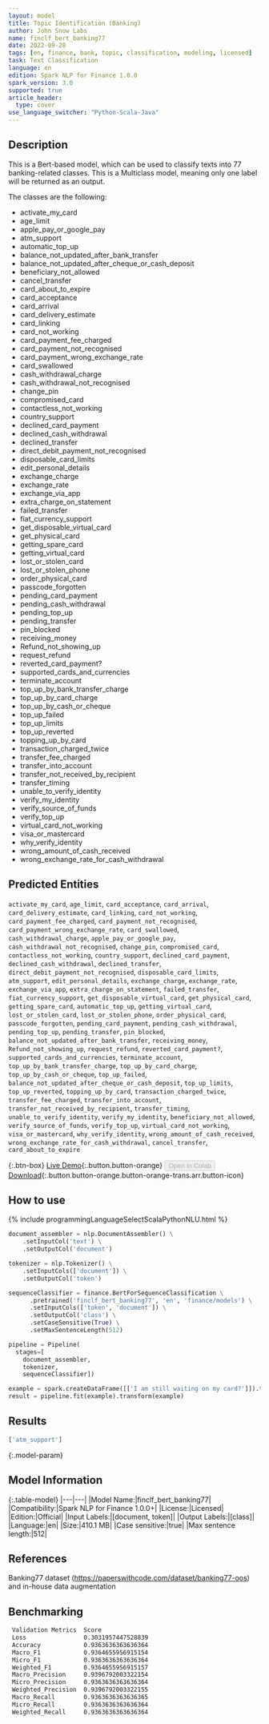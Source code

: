 ```yaml
---
layout: model
title: Topic Identification (Banking)
author: John Snow Labs
name: finclf_bert_banking77
date: 2022-09-28
tags: [en, finance, bank, topic, classification, modeling, licensed]
task: Text Classification
language: en
edition: Spark NLP for Finance 1.0.0
spark_version: 3.0
supported: true
article_header:
  type: cover
use_language_switcher: "Python-Scala-Java"
---
```


## Description

This is a Bert-based model, which can be used to classify texts into 77 banking-related classes. This is a Multiclass model, meaning only one label will be returned as an output.

The classes are the following:

- activate_my_card
- age_limit
- apple_pay_or_google_pay
- atm_support
- automatic_top_up
- balance_not_updated_after_bank_transfer
- balance_not_updated_after_cheque_or_cash_deposit
- beneficiary_not_allowed
- cancel_transfer
- card_about_to_expire
- card_acceptance
- card_arrival
- card_delivery_estimate
- card_linking
- card_not_working
- card_payment_fee_charged
- card_payment_not_recognised
- card_payment_wrong_exchange_rate
- card_swallowed
- cash_withdrawal_charge
- cash_withdrawal_not_recognised
- change_pin
- compromised_card
- contactless_not_working
- country_support
- declined_card_payment
- declined_cash_withdrawal
- declined_transfer
- direct_debit_payment_not_recognised
- disposable_card_limits
- edit_personal_details
- exchange_charge
- exchange_rate
- exchange_via_app
- extra_charge_on_statement
- failed_transfer
- fiat_currency_support
- get_disposable_virtual_card
- get_physical_card
- getting_spare_card
- getting_virtual_card
- lost_or_stolen_card
- lost_or_stolen_phone
- order_physical_card
- passcode_forgotten
- pending_card_payment
- pending_cash_withdrawal
- pending_top_up
- pending_transfer
- pin_blocked
- receiving_money
- Refund_not_showing_up
- request_refund
- reverted_card_payment?
- supported_cards_and_currencies
- terminate_account
- top_up_by_bank_transfer_charge
- top_up_by_card_charge
- top_up_by_cash_or_cheque
- top_up_failed
- top_up_limits
- top_up_reverted
- topping_up_by_card
- transaction_charged_twice
- transfer_fee_charged
- transfer_into_account
- transfer_not_received_by_recipient
- transfer_timing
- unable_to_verify_identity
- verify_my_identity
- verify_source_of_funds
- verify_top_up
- virtual_card_not_working
- visa_or_mastercard
- why_verify_identity
- wrong_amount_of_cash_received
- wrong_exchange_rate_for_cash_withdrawal

## Predicted Entities

`activate_my_card`, `age_limit`, `card_acceptance`, `card_arrival`, `card_delivery_estimate`, `card_linking`, `card_not_working`, `card_payment_fee_charged`, `card_payment_not_recognised`, `card_payment_wrong_exchange_rate`, `card_swallowed`, `cash_withdrawal_charge`, `apple_pay_or_google_pay`, `cash_withdrawal_not_recognised`, `change_pin`, `compromised_card`, `contactless_not_working`, `country_support`, `declined_card_payment`, `declined_cash_withdrawal`, `declined_transfer`, `direct_debit_payment_not_recognised`, `disposable_card_limits`, `atm_support`, `edit_personal_details`, `exchange_charge`, `exchange_rate`, `exchange_via_app`, `extra_charge_on_statement`, `failed_transfer`, `fiat_currency_support`, `get_disposable_virtual_card`, `get_physical_card`, `getting_spare_card`, `automatic_top_up`, `getting_virtual_card`, `lost_or_stolen_card`, `lost_or_stolen_phone`, `order_physical_card`, `passcode_forgotten`, `pending_card_payment`, `pending_cash_withdrawal`, `pending_top_up`, `pending_transfer`, `pin_blocked`, `balance_not_updated_after_bank_transfer`, `receiving_money`, `Refund_not_showing_up`, `request_refund`, `reverted_card_payment?`, `supported_cards_and_currencies`, `terminate_account`, `top_up_by_bank_transfer_charge`, `top_up_by_card_charge`, `top_up_by_cash_or_cheque`, `top_up_failed`, `balance_not_updated_after_cheque_or_cash_deposit`, `top_up_limits`, `top_up_reverted`, `topping_up_by_card`, `transaction_charged_twice`, `transfer_fee_charged`, `transfer_into_account`, `transfer_not_received_by_recipient`, `transfer_timing`, `unable_to_verify_identity`, `verify_my_identity`, `beneficiary_not_allowed`, `verify_source_of_funds`, `verify_top_up`, `virtual_card_not_working`, `visa_or_mastercard`, `why_verify_identity`, `wrong_amount_of_cash_received`, `wrong_exchange_rate_for_cash_withdrawal`, `cancel_transfer`, `card_about_to_expire`

{:.btn-box}
[Live Demo](https://demo.johnsnowlabs.com/public/CLASSIFICATION_BANKING/){:.button.button-orange}
<button class="button button-orange" disabled>Open in Colab</button>
[Download](https://s3.amazonaws.com/auxdata.johnsnowlabs.com/finance/models/finclf_bert_banking77_en_1.0.0_3.0_1664361071567.zip){:.button.button-orange.button-orange-trans.arr.button-icon}

## How to use



<div class="tabs-box" markdown="1">
{% include programmingLanguageSelectScalaPythonNLU.html %}

```python
document_assembler = nlp.DocumentAssembler() \
    .setInputCol('text') \
    .setOutputCol('document')

tokenizer = nlp.Tokenizer() \
    .setInputCols(['document']) \
    .setOutputCol('token')

sequenceClassifier = finance.BertForSequenceClassification \
      .pretrained('finclf_bert_banking77', 'en', 'finance/models') \
      .setInputCols(['token', 'document']) \
      .setOutputCol('class') \
      .setCaseSensitive(True) \
      .setMaxSentenceLength(512)

pipeline = Pipeline(
  stages=[
    document_assembler, 
    tokenizer, 
    sequenceClassifier])

example = spark.createDataFrame([['I am still waiting on my card?']]).toDF("text")
result = pipeline.fit(example).transform(example)
```

</div>

## Results

```bash
['atm_support']
```

{:.model-param}
## Model Information

{:.table-model}
|---|---|
|Model Name:|finclf_bert_banking77|
|Compatibility:|Spark NLP for Finance 1.0.0+|
|License:|Licensed|
|Edition:|Official|
|Input Labels:|[document, token]|
|Output Labels:|[class]|
|Language:|en|
|Size:|410.1 MB|
|Case sensitive:|true|
|Max sentence length:|512|

## References

Banking77 dataset (https://paperswithcode.com/dataset/banking77-oos) and in-house data augmentation

## Benchmarking

```bash
 Validation Metrics  Score              
 Loss                0.3031957447528839 
 Accuracy            0.9363636363636364 
 Macro_F1            0.9364655956915154 
 Micro_F1            0.9363636363636364 
 Weighted_F1         0.9364655956915157 
 Macro_Precision     0.9396792003322154 
 Micro_Precision     0.9363636363636364 
 Weighted_Precision  0.9396792003322155 
 Macro_Recall        0.9363636363636365 
 Micro_Recall        0.9363636363636364 
 Weighted_Recall     0.9363636363636364 
```